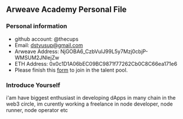 ## Arweave Academy Personal File

### Personal information

- github account: @thecups 
- Email: dstyusup@gmail.com
- Arweave Address: NjGOBA6_CzbVulJ99L5y7Mzj0cbjP-WMSUM2JNIejZw
- ETH Address: 0x0c1D1A06bEC09BC9871f77262Cb0C8C66ea171e6
- Please finish this [form](https://docs.google.com/forms/d/e/1FAIpQLSfWA5fIIcBgmRppm3jNz5vmf9Mai_QMVil-2pO4r7YKn_Zhtw/viewform?usp=sf_link) to join in the talent pool.

### Introduce Yourself
 i'am have biggest enthusiast in developing dApps in many chain in the web3 circle, im curently working a freelance in node developer, node runner, node operator etc
